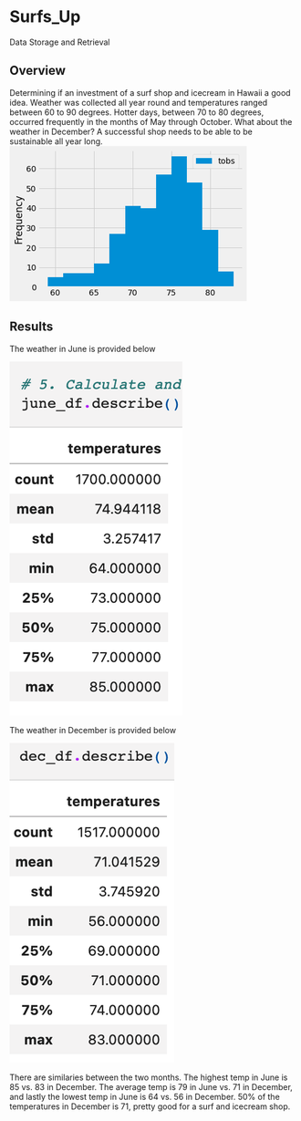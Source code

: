 # Surfs_Up
Data Storage and Retrieval
## Overview
Determining if an investment of a surf shop and icecream in Hawaii a good idea. Weather was collected all year round and temperatures ranged between 60 to 90 degrees. Hotter days, between 70 to 80 degrees, occurred frequently in the months of May through October. What about the weather in December? A successful shop needs to be able to be sustainable all year long. 
![alt text](https://github.com/Byankap/Surfs_Up/blob/main/Resources/histogram_temp.png)
## Results
The weather in June is provided below

![alt text](https://raw.githubusercontent.com/Byankap/Surfs_Up/main/Resources/june_data.png)

The weather in December is provided below

![alt text](https://raw.githubusercontent.com/Byankap/Surfs_Up/main/Resources/dec_data.png)

There are similaries between the two months. The highest temp in June is 85 vs. 83 in December. The average temp is 79 in June vs. 71 in December, and lastly the lowest temp in June is 64 vs. 56 in December. 50% of the temperatures in December is 71, pretty good for a surf and icecream shop.  
